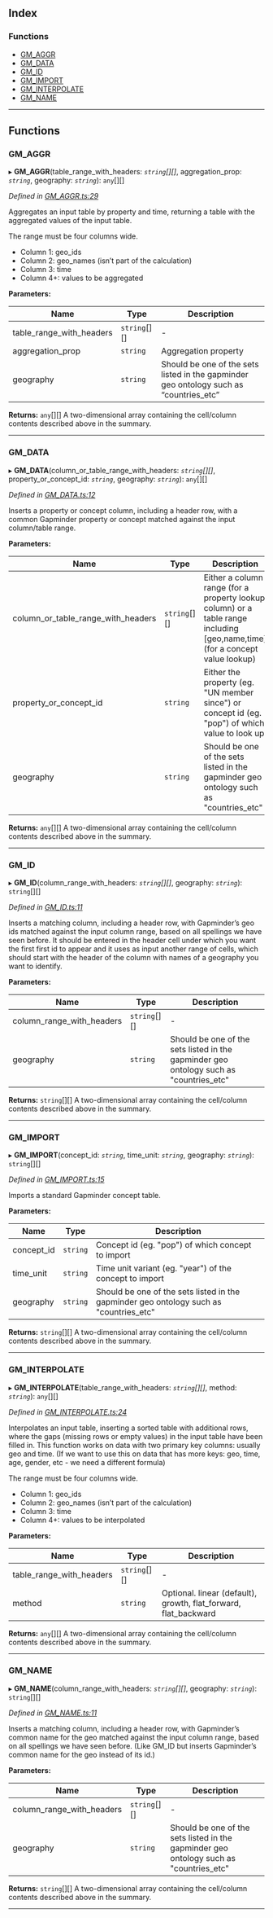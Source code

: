 

## Index

### Functions

* [GM_AGGR](#gm_aggr)
* [GM_DATA](#gm_data)
* [GM_ID](#gm_id)
* [GM_IMPORT](#gm_import)
* [GM_INTERPOLATE](#gm_interpolate)
* [GM_NAME](#gm_name)

---

## Functions

<a id="gm_aggr"></a>

###  GM_AGGR

▸ **GM_AGGR**(table_range_with_headers: *`string`[][]*, aggregation_prop: *`string`*, geography: *`string`*): `any`[][]

*Defined in [GM_AGGR.ts:29](https://github.com/Gapminder/gsheets-gm-functions/blob/eb7e6f5/src/GM_AGGR.ts#L29)*

Aggregates an input table by property and time, returning a table with the aggregated values of the input table.

The range must be four columns wide.

*   Column 1: geo\_ids
*   Column 2: geo\_names (isn’t part of the calculation)
*   Column 3: time
*   Column 4+: values to be aggregated

**Parameters:**

| Name | Type | Description |
| ------ | ------ | ------ |
| table_range_with_headers | `string`[][] |  \- |
| aggregation_prop | `string` |  Aggregation property |
| geography | `string` |  Should be one of the sets listed in the gapminder geo ontology such as “countries\_etc” |

**Returns:** `any`[][]
A two-dimensional array containing the cell/column contents described above in the summary.

___
<a id="gm_data"></a>

###  GM_DATA

▸ **GM_DATA**(column_or_table_range_with_headers: *`string`[][]*, property_or_concept_id: *`string`*, geography: *`string`*): `any`[][]

*Defined in [GM_DATA.ts:12](https://github.com/Gapminder/gsheets-gm-functions/blob/eb7e6f5/src/GM_DATA.ts#L12)*

Inserts a property or concept column, including a header row, with a common Gapminder property or concept matched against the input column/table range.

**Parameters:**

| Name | Type | Description |
| ------ | ------ | ------ |
| column_or_table_range_with_headers | `string`[][] |  Either a column range (for a property lookup column) or a table range including \[geo,name,time\] (for a concept value lookup) |
| property_or_concept_id | `string` |  Either the property (eg. "UN member since") or concept id (eg. "pop") of which value to look up |
| geography | `string` |  Should be one of the sets listed in the gapminder geo ontology such as "countries\_etc" |

**Returns:** `any`[][]
A two-dimensional array containing the cell/column contents described above in the summary.

___
<a id="gm_id"></a>

###  GM_ID

▸ **GM_ID**(column_range_with_headers: *`string`[][]*, geography: *`string`*): `string`[][]

*Defined in [GM_ID.ts:11](https://github.com/Gapminder/gsheets-gm-functions/blob/eb7e6f5/src/GM_ID.ts#L11)*

Inserts a matching column, including a header row, with Gapminder’s geo ids matched against the input column range, based on all spellings we have seen before. It should be entered in the header cell under which you want the first first id to appear and it uses as input another range of cells, which should start with the header of the column with names of a geography you want to identify.

**Parameters:**

| Name | Type | Description |
| ------ | ------ | ------ |
| column_range_with_headers | `string`[][] |  \- |
| geography | `string` |  Should be one of the sets listed in the gapminder geo ontology such as "countries\_etc" |

**Returns:** `string`[][]
A two-dimensional array containing the cell/column contents described above in the summary.

___
<a id="gm_import"></a>

###  GM_IMPORT

▸ **GM_IMPORT**(concept_id: *`string`*, time_unit: *`string`*, geography: *`string`*): `string`[][]

*Defined in [GM_IMPORT.ts:15](https://github.com/Gapminder/gsheets-gm-functions/blob/eb7e6f5/src/GM_IMPORT.ts#L15)*

Imports a standard Gapminder concept table.

**Parameters:**

| Name | Type | Description |
| ------ | ------ | ------ |
| concept_id | `string` |  Concept id (eg. "pop") of which concept to import |
| time_unit | `string` |  Time unit variant (eg. "year") of the concept to import |
| geography | `string` |  Should be one of the sets listed in the gapminder geo ontology such as "countries\_etc" |

**Returns:** `string`[][]
A two-dimensional array containing the cell/column contents described above in the summary.

___
<a id="gm_interpolate"></a>

###  GM_INTERPOLATE

▸ **GM_INTERPOLATE**(table_range_with_headers: *`string`[][]*, method: *`string`*): `any`[][]

*Defined in [GM_INTERPOLATE.ts:24](https://github.com/Gapminder/gsheets-gm-functions/blob/eb7e6f5/src/GM_INTERPOLATE.ts#L24)*

Interpolates an input table, inserting a sorted table with additional rows, where the gaps (missing rows or empty values) in the input table have been filled in. This function works on data with two primary key columns: usually geo and time. (If we want to use this on data that has more keys: geo, time, age, gender, etc - we need a different formula)

The range must be four columns wide.

*   Column 1: geo\_ids
*   Column 2: geo\_names (isn’t part of the calculation)
*   Column 3: time
*   Column 4+: values to be interpolated

**Parameters:**

| Name | Type | Description |
| ------ | ------ | ------ |
| table_range_with_headers | `string`[][] |  \- |
| method | `string` |  Optional. linear (default), growth, flat\_forward, flat\_backward |

**Returns:** `any`[][]
A two-dimensional array containing the cell/column contents described above in the summary.

___
<a id="gm_name"></a>

###  GM_NAME

▸ **GM_NAME**(column_range_with_headers: *`string`[][]*, geography: *`string`*): `string`[][]

*Defined in [GM_NAME.ts:11](https://github.com/Gapminder/gsheets-gm-functions/blob/eb7e6f5/src/GM_NAME.ts#L11)*

Inserts a matching column, including a header row, with Gapminder’s common name for the geo matched against the input column range, based on all spellings we have seen before. (Like GM\_ID but inserts Gapminder’s common name for the geo instead of its id.)

**Parameters:**

| Name | Type | Description |
| ------ | ------ | ------ |
| column_range_with_headers | `string`[][] |  \- |
| geography | `string` |  Should be one of the sets listed in the gapminder geo ontology such as "countries\_etc" |

**Returns:** `string`[][]
A two-dimensional array containing the cell/column contents described above in the summary.

___

